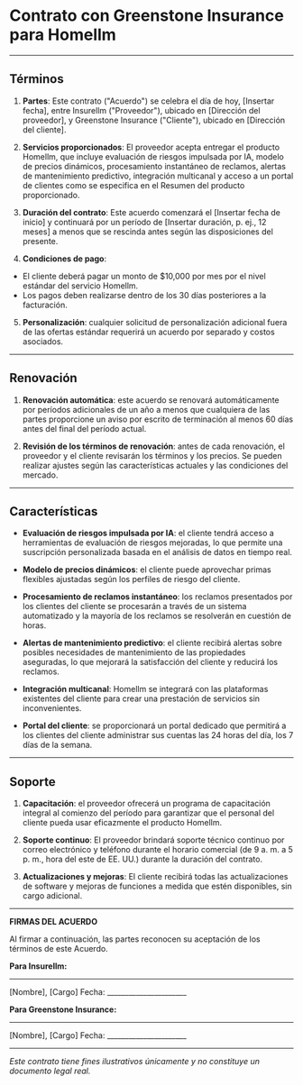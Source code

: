 # Contrato con Greenstone Insurance para Homellm

---

## Términos

1. **Partes**: Este contrato ("Acuerdo") se celebra el día de hoy, [Insertar fecha], entre Insurellm ("Proveedor"), ubicado en [Dirección del proveedor], y Greenstone Insurance ("Cliente"), ubicado en [Dirección del cliente].

2. **Servicios proporcionados**: El proveedor acepta entregar el producto Homellm, que incluye evaluación de riesgos impulsada por IA, modelo de precios dinámicos, procesamiento instantáneo de reclamos, alertas de mantenimiento predictivo, integración multicanal y acceso a un portal de clientes como se especifica en el Resumen del producto proporcionado.

3. **Duración del contrato**: Este acuerdo comenzará el [Insertar fecha de inicio] y continuará por un período de [Insertar duración, p. ej., 12 meses] a menos que se rescinda antes según las disposiciones del presente.

4. **Condiciones de pago**:
- El cliente deberá pagar un monto de $10,000 por mes por el nivel estándar del servicio Homellm.
- Los pagos deben realizarse dentro de los 30 días posteriores a la facturación.

5. **Personalización**: cualquier solicitud de personalización adicional fuera de las ofertas estándar requerirá un acuerdo por separado y costos asociados.

---

## Renovación

1. **Renovación automática**: este acuerdo se renovará automáticamente por períodos adicionales de un año a menos que cualquiera de las partes proporcione un aviso por escrito de terminación al menos 60 días antes del final del período actual.

2. **Revisión de los términos de renovación**: antes de cada renovación, el proveedor y el cliente revisarán los términos y los precios. Se pueden realizar ajustes según las características actuales y las condiciones del mercado.

---

## Características

- **Evaluación de riesgos impulsada por IA**: el cliente tendrá acceso a herramientas de evaluación de riesgos mejoradas, lo que permite una suscripción personalizada basada en el análisis de datos en tiempo real.

- **Modelo de precios dinámicos**: el cliente puede aprovechar primas flexibles ajustadas según los perfiles de riesgo del cliente.

- **Procesamiento de reclamos instantáneo**: los reclamos presentados por los clientes del cliente se procesarán a través de un sistema automatizado y la mayoría de los reclamos se resolverán en cuestión de horas.

- **Alertas de mantenimiento predictivo**: el cliente recibirá alertas sobre posibles necesidades de mantenimiento de las propiedades aseguradas, lo que mejorará la satisfacción del cliente y reducirá los reclamos.

- **Integración multicanal**: Homellm se integrará con las plataformas existentes del cliente para crear una prestación de servicios sin inconvenientes.

- **Portal del cliente**: se proporcionará un portal dedicado que permitirá a los clientes del cliente administrar sus cuentas las 24 horas del día, los 7 días de la semana.

---

## Soporte

1. **Capacitación**: el proveedor ofrecerá un programa de capacitación integral al comienzo del período para garantizar que el personal del cliente pueda usar eficazmente el producto Homellm.

2. **Soporte continuo**: El proveedor brindará soporte técnico continuo por correo electrónico y teléfono durante el horario comercial (de 9 a. m. a 5 p. m., hora del este de EE. UU.) durante la duración del contrato.

3. **Actualizaciones y mejoras**: El cliente recibirá todas las actualizaciones de software y mejoras de funciones a medida que estén disponibles, sin cargo adicional.

---

**FIRMAS DEL ACUERDO**

Al firmar a continuación, las partes reconocen su aceptación de los términos de este Acuerdo.

**Para Insurellm:**

______________________________
[Nombre], [Cargo]
Fecha: ______________________

**Para Greenstone Insurance:**

______________________________
[Nombre], [Cargo]
Fecha: ______________________

---

*Este contrato tiene fines ilustrativos únicamente y no constituye un documento legal real.*